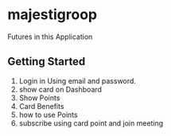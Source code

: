 # majestigroop

Futures in this Application 

## Getting Started

1. Login in Using email and password.
2. show card on Dashboard 
3. Show Points
4. Card Benefits
5. how to use Points 
6. subscribe using card point and join meeting
